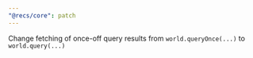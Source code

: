 ```yaml
---
"@recs/core": patch
---
```


Change fetching of once-off query results from `world.queryOnce(...)` to `world.query(...)`
